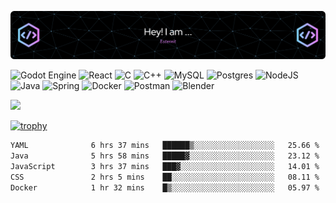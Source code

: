 ![Header](./github-header-image.png)


![Godot Engine](https://img.shields.io/badge/GODOT-%23FFFFFF.svg?style=for-the-badge&logo=godot-engine)
![React](https://img.shields.io/badge/react-%2320232a.svg?style=for-the-badge&logo=react&logoColor=%2361DAFB)
![C](https://img.shields.io/badge/c-%2300599C.svg?style=for-the-badge&logo=c&logoColor=white)
![C++](https://img.shields.io/badge/c++-%2300599C.svg?style=for-the-badge&logo=c%2B%2B&logoColor=white)
![MySQL](https://img.shields.io/badge/mysql-4479A1.svg?style=for-the-badge&logo=mysql&logoColor=white)
![Postgres](https://img.shields.io/badge/postgres-%23316192.svg?style=for-the-badge&logo=postgresql&logoColor=white)
![NodeJS](https://img.shields.io/badge/node.js-6DA55F?style=for-the-badge&logo=node.js&logoColor=white)
![Java](https://img.shields.io/badge/java-%23ED8B00.svg?style=for-the-badge&logo=openjdk&logoColor=white)
![Spring](https://img.shields.io/badge/spring-%236DB33F.svg?style=for-the-badge&logo=spring&logoColor=white)
![Docker](https://img.shields.io/badge/docker-%230db7ed.svg?style=for-the-badge&logo=docker&logoColor=white)
![Postman](https://img.shields.io/badge/Postman-FF6C37?style=for-the-badge&logo=postman&logoColor=white)
![Blender](https://img.shields.io/badge/blender-%23F5792A.svg?style=for-the-badge&logo=blender&logoColor=white) 

![](https://komarev.com/ghpvc/?username=Esternit&color=blue)



  [![trophy](https://github-profile-trophy.vercel.app/?username=Esternit&theme=onedark)](https://github.com/ryo-ma/github-profile-trophy)




<!--START_SECTION:activity-->
<!--END_SECTION:activity-->
<!--START_SECTION:waka-->

```txt
YAML              6 hrs 37 mins   ██████▒░░░░░░░░░░░░░░░░░░   25.66 %
Java              5 hrs 58 mins   █████▓░░░░░░░░░░░░░░░░░░░   23.12 %
JavaScript        3 hrs 37 mins   ███▓░░░░░░░░░░░░░░░░░░░░░   14.01 %
CSS               2 hrs 5 mins    ██░░░░░░░░░░░░░░░░░░░░░░░   08.11 %
Docker            1 hr 32 mins    █▒░░░░░░░░░░░░░░░░░░░░░░░   05.97 %
```

<!--END_SECTION:waka-->
<!--
**Esternit/Esternit** is a ✨ _special_ ✨ repository because its `README.md` (this file) appears on your GitHub profile.

Here are some ideas to get you started:

- 🔭 I’m currently working on ...
- 🌱 I’m currently learning ...
- 👯 I’m looking to collaborate on ...
- 🤔 I’m looking for help with ...
- 💬 Ask me about ...
- 📫 How to reach me: ...
- 😄 Pronouns: ...
- ⚡ Fun fact: ...
-->

